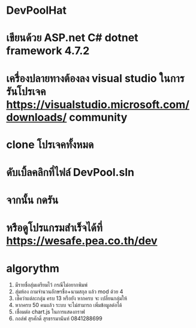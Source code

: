 
# DevPoolHat
# เขียนด้วย ASP.net C#  dotnet framework 4.7.2
# เครื่องปลายทางต้องลง visual studio  ในการรันโปรเจค  https://visualstudio.microsoft.com/downloads/    community
# clone โปรเจคทั้งหมด
# ดับเบิ้ลคลิกที่ไฟล์ DevPool.sln    
# จากนั้น กดรัน
# หรือดูโปรแกรมสำเร็จได้ที่   https://wesafe.pea.co.th/dev
# algorythm
1. มีรายชื่อสุ่มเตรียมไว้ กรณีไม่อยากพิมพ์
2. สุ่มห้อง ถามจำนวนอักษรชื่อ+นามสกุล  แล้ว mod ด้วย 4
3. เช็คว่าแต่ละกลุ่ม ครบ 13 หรือยัง  หากครบ จะ เปลี่ยนกลุ่มให้
4. หากครบ 50 คนแล้ว ระบบ จะไม่สามารถ เพิ่มข้อมูลต่อได้
5. เชื่อมต่อ chart.js ในการแสดงกราฟ
6. กอล์ฟ สุรศักดิ์ สุรธรรมานันท์  0841288699 
